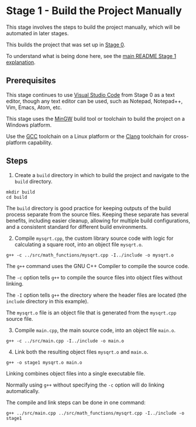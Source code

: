 # Stage 1 - Build the Project Manually

This stage involves the steps to build the project manually, which will be automated in later stages.

This builds the project that was set up in [Stage 0](../Stage0/README.md).

To understand what is being done here, see the [main README Stage 1 explanation](../README.md#stage-1---build-the-project-manually).

## Prerequisites

This stage continues to use [Visual Studio Code](https://code.visualstudio.com/) from Stage 0 as a text editor, though any text editor can be used, such as Notepad, Notepad++, Vim, Emacs, Atom, etc.

This stage uses the [MinGW](https://sourceforge.net/projects/mingw/) build tool or toolchain to build the project on a Windows platform.

Use the [GCC](https://gcc.gnu.org/) toolchain on a Linux platform or the [Clang](https://clang.llvm.org/) toolchain for cross-platform capability.

## Steps

1. Create a `build` directory in which to build the project and navigate to the `build` directory.

```
mkdir build
cd build
```

The `build` directory is good practice for keeping outputs of the build process separate from the source files. Keeping these separate has several benefits, including easier cleanup, allowing for multiple build configurations, and a consistent standard for different build environments.

2. Compile `mysqrt.cpp`, the custom library source code with logic for calculating a square root, into an object file `mysqrt.o`.

```
g++ -c ../src/math_functions/mysqrt.cpp -I../include -o mysqrt.o
```

The `g++` command uses the GNU C++ Compiler to compile the source code.

The `-c` option tells `g++` to compile the source files into object files without linking.

The `-I` option tells `g++` the directory where the header files are located (the `include` directory in this example).

The `mysqrt.o` file is an object file that is generated from the `mysqrt.cpp` source file.

3. Compile `main.cpp`, the main source code, into an object file `main.o`.

```
g++ -c ../src/main.cpp -I../include -o main.o
```

4. Link both the resulting object files `mysqrt.o` and `main.o`.

```
g++ -o stage1 mysqrt.o main.o
```

Linking combines object files into a single executable file.

Normally using `g++` without specifying the `-c` option will do linking automatically.

The compile and link steps can be done in one command:

```
g++ ../src/main.cpp ../src/math_functions/mysqrt.cpp -I../include -o stage1
```
